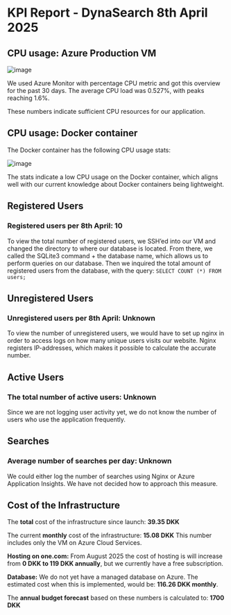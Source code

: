 # KPI Report - DynaSearch 8th April 2025 

## CPU usage: Azure Production VM

![image](https://github.com/user-attachments/assets/0820f22b-fe24-4d59-8b72-aa04844de15d)


We used Azure Monitor with percentage CPU metric and got this overview for the past 30 days. The average CPU load was 0.527%, with peaks reaching 1.6%.

These numbers indicate sufficient CPU resources for our application.
## CPU usage: Docker container

The Docker container has the following CPU usage stats:

![image](https://github.com/user-attachments/assets/4c1ddaac-7d71-4b74-9b30-0395f0f9ab85)


The stats indicate a low CPU usage on the Docker container, which aligns well with our current knowledge about Docker containers being lightweight.

## Registered Users

### Registered users per 8th April: **10**

To view the total number of registered users, we SSH’ed into our VM and changed the directory to where our database is located. From there, we called the SQLite3 command + the database name, which allows us to perform queries on our database. Then we inquired the total amount of registered users from the database, with the query: `SELECT COUNT (*) FROM users;`
## Unregistered Users

### Unregistered users per 8th April: Unknown
To view the number of unregistered users, we would have to set up nginx in order to access logs on how many unique users visits our website. Nginx registers IP-addresses, which makes it possible to calculate the accurate number.

## Active Users

### The total number of active users: Unknown

Since we are not logging user activity yet, we do not know the number of users who use the application frequently.
## Searches

### Average number of searches per day: Unknown

We could either log the number of searches using Nginx or Azure Application Insights. We have not decided how to approach this measure.

## Cost of the Infrastructure

The **total** cost of the infrastructure since launch: **39.35 DKK**

The current **monthly** cost of the infrastructure: **15.08 DKK**
This number includes only the VM on Azure Cloud Services.

**Hosting on one.com:** From August 2025 the cost of hosting is will increase from **0 DKK to 119 DKK annually**, but we currently have a free subscription.

**Database:** We do not yet have a managed database on Azure. The estimated cost when this is implemented, would be: **116.26 DKK monthly**.

The **annual budget forecast** based on these numbers is calculated to: **1700 DKK**
